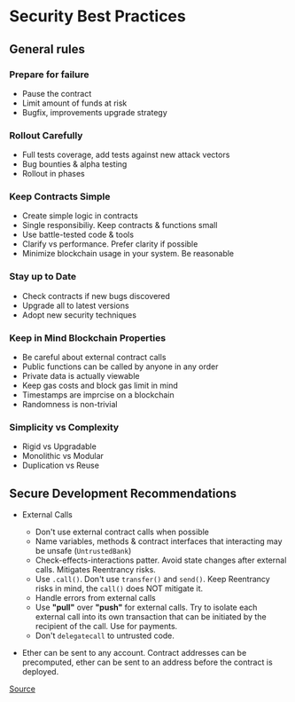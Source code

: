 # Security Best Practices


## General rules

### Prepare for failure
- Pause the contract
- Limit amount of funds at risk
- Bugfix, improvements upgrade strategy

### Rollout Carefully
- Full tests coverage, add tests against new attack vectors
- Bug bounties & alpha testing
- Rollout in phases

### Keep Contracts Simple
- Create simple logic in contracts
- Single responsibiliy. Keep contracts & functions small
- Use battle-tested code & tools
- Clarify vs performance. Prefer clarity if possible
- Minimize blockchain usage in your system. Be reasonable

### Stay up to Date
- Check contracts if new bugs discovered
- Upgrade all to latest versions
- Adopt new security techniques

### Keep in Mind Blockchain Properties
- Be careful about external contract calls
- Public functions can be called by anyone in any order
- Private data is actually viewable
- Keep gas costs and block gas limit in mind
- Timestamps are imprcise on a blockchain
- Randomness is non-trivial

### Simplicity vs Complexity
- Rigid vs Upgradable
- Monolithic vs Modular
- Duplication vs Reuse


## Secure Development Recommendations

- External Calls
  - Don't use external contract calls when possible
  - Name variables, methods & contract interfaces that interacting may be unsafe (`UntrustedBank`)
  - Check-effects-interactions patter. Avoid state changes after external calls. Mitigates Reentrancy risks.
  - Use `.call()`. Don't use `transfer()` and `send()`. Keep Reentrancy risks in mind, the `call()` does NOT mitigate it.
  - Handle errors from external calls
  - Use **"pull"** over **"push"** for external calls. Try to isolate each external call into its own transaction that can be initiated by the recipient of the call. Use for payments.
  - Don't `delegatecall` to untrusted code.


- Ether can be sent to any account. Contract addresses can be precomputed, ether can be sent to an address before the contract is deployed.

[Source](https://consensys.github.io/smart-contract-best-practices/general_philosophy/)